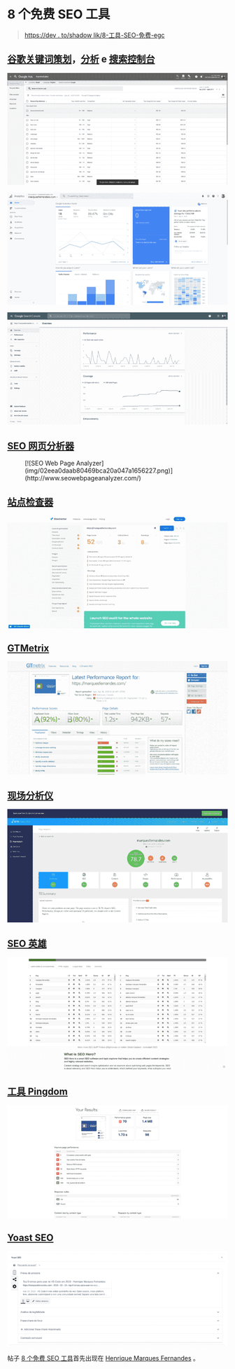 # 8 个免费 SEO 工具

> [https://dev . to/shadow lik/8-工具-SEO-免费-egc](https://dev.to/shadowlik/8-ferramentas-seo-gratuitas-egc)

## [谷歌关键词策划](https://ads.google.com/home/tools/keyword-planner/)，[分析](https://analytics.google.com/analytics/web/) e [搜索控制台](https://search.google.com/search-console/about)

[![Google Keyword Planner](img/bc0918d8d3764da2cc92b01352994bf5.png)](https://ads.google.com/home/tools/keyword-planner/)

[![Google Analytics](img/5bca1f8cc24a60a50766233799ae1cb8.png)](https://analytics.google.com/analytics/web/)

[![Google Search Console](img/15571893b7ea393df1c15b7699ddbbea.png)](https://search.google.com/search-console/about)

## [SEO 网页分析器](http://www.seowebpageanalyzer.com/)

<figure>[![SEO Web Page Analyzer﻿](img/02eea0daab80469bca20a047a1656227.png)](http://www.seowebpageanalyzer.com/) 

<figcaption>
</figcaption>

</figure>

## [站点检查器](https://sitechecker.pro/)

[![Sitechecker﻿](img/99fa8940ef4d2f540d9ebddcd4c36ce5.png)](https://sitechecker.pro/)

## [GTMetrix](https://gtmetrix.com/)

[![GTMetrix](img/419e709830fe2e372701c8188c1a8ce0.png)](https://gtmetrix.com/)

## [现场分析仪](https://www.site-analyzer.com/en/dashboard)

[![Site Analyzer﻿](img/278b13cbd793e1cc5ea28b44965b60cf.png)](https://www.site-analyzer.com/en/dashboard)

## [SEO 英雄](http://www.seo-hero.tech/)

[![SEO Hero﻿](img/a6d05bb9ede5c1ded70b23fdd51906cf.png)](http://www.seo-hero.tech/)

## [工具 Pingdom](https://tools.pingdom.com)

[![Tools Pingdom﻿](img/eeec535644b438340770e6dd36de37be.png)](https://tools.pingdom.com/)

## [Yoast SEO](https://yoast.com/)

[![Yoast SEO﻿](img/dfe2b7fce302cc9d0c9c85520ccd7337.png)](https://yoast.com/)

帖子 [8 个免费 SEO 工具](https://marquesfernandes.com/2019/04/15/8-ferramentas-seo-gratuitas/)首先出现在 [Henrique Marques Fernandes](https://marquesfernandes.com) 。